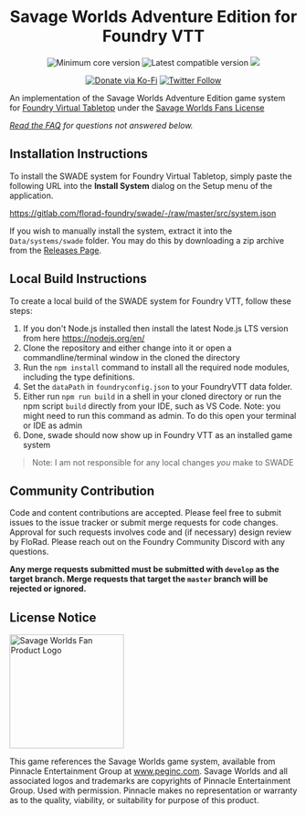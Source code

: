 <div align=center>

# Savage Worlds Adventure Edition for Foundry VTT

<img title="Minimum core version" src="https://img.shields.io/badge/dynamic/json?url=https://gitlab.com/florad-foundry/swade/-/raw/master/src/system.json&label=core&query=minimumCoreVersion&suffix=%2B&style=flat-square&color=important">
<img title="Latest compatible version" src="https://img.shields.io/badge/dynamic/json?url=https://gitlab.com/florad-foundry/swade/-/raw/master/src/system.json&label=compatible&query=compatibleCoreVersion&style=flat-square&color=important">
<img src="https://img.shields.io/badge/dynamic/json?url=https://gitlab.com/florad-foundry/swade/-/raw/master/src/system.json&label=version&query=version&style=flat-square&color=success">

[![Donate via Ko-Fi](https://img.shields.io/badge/support-ko--fi-ff4646?style=flat-square&logo=ko-fi)](https://ko-fi.com/florad)
[![Twitter Follow](https://img.shields.io/badge/follow-%40FloRadical-blue.svg?style=flat-square&logo=twitter)](https://twitter.com/FloRadical)

</div>

An implementation of the Savage Worlds Adventure Edition game system for [Foundry Virtual Tabletop](http://foundryvtt.com) under the [Savage Worlds Fans License](https://www.peginc.com/licensing/)

_[Read the FAQ](/FAQ.md) for questions not answered below._

## Installation Instructions

To install the SWADE system for Foundry Virtual Tabletop, simply paste the following URL into the **Install System**
dialog on the Setup menu of the application.

https://gitlab.com/florad-foundry/swade/-/raw/master/src/system.json

If you wish to manually install the system, extract it into the `Data/systems/swade` folder.
You may do this by downloading a zip archive from the [Releases Page](https://gitlab.com/florad-foundry/swade/-/releases).

## Local Build Instructions

To create a local build of the SWADE system for Foundry VTT, follow these steps:

1. If you don't Node.js installed then install the latest Node.js LTS version from here https://nodejs.org/en/
1. Clone the repository and either change into it or open a commandline/terminal window in the cloned the directory
1. Run the `npm install` command to install all the required node modules, including the type definitions.
1. Set the `dataPath` in `foundryconfig.json` to your FoundryVTT data folder.
1. Either run `npm run build` in a shell in your cloned directory or run the npm script `build` directly from your IDE, such as VS Code. Note: you might need to run this command as admin. To do this open your terminal or IDE as admin
1. Done, swade should now show up in Foundry VTT as an installed game system

> Note: I am not responsible for any local changes _you_ make to SWADE

## Community Contribution

Code and content contributions are accepted. Please feel free to submit issues to the issue tracker or submit merge
requests for code changes. Approval for such requests involves code and (if necessary) design review by FloRad. Please
reach out on the Foundry Community Discord with any questions.

**Any merge requests submitted must be submitted with `develop` as the target branch. Merge requests that target the `master` branch will be rejected or ignored.**

## License Notice

<img src="https://www.peginc.com/wp-content/uploads/2019/01/SW_LOGO_FP_2018.png" alt="Savage Worlds Fan Product Logo" width="200">

This game references the Savage Worlds game system, available from Pinnacle Entertainment Group at www.peginc.com. Savage Worlds and all associated logos and trademarks are copyrights of Pinnacle Entertainment Group. Used with permission. Pinnacle makes no representation or warranty as to the quality, viability, or suitability for purpose of this product.
